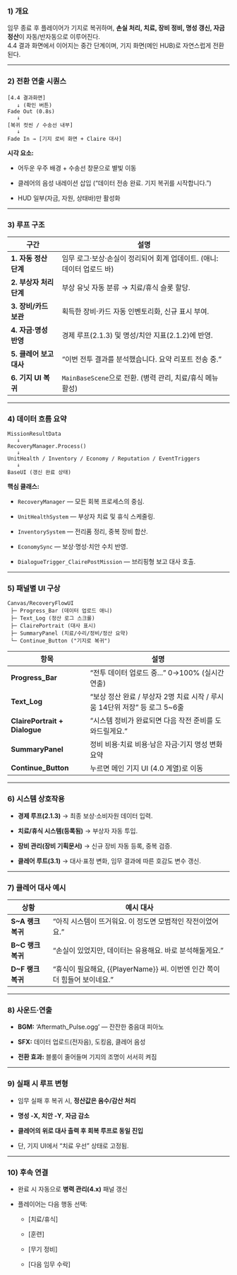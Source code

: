 ### 1) 개요

임무 종료 후 플레이어가 기지로 복귀하며, **손실 처리, 치료, 장비 정비, 명성 갱신, 자금 정산**이 자동/반자동으로 이루어진다.  
4.4 결과 화면에서 이어지는 중간 단계이며, 기지 화면(메인 HUB)로 자연스럽게 전환된다.

---

### 2) 전환 연출 시퀀스

```
[4.4 결과화면]
   ↓ (확인 버튼)
Fade Out (0.8s)
   ↓
[복귀 컷씬 / 수송선 내부]
   ↓
Fade In → [기지 로비 화면 + Claire 대사]

```

**시각 요소:**

- 어두운 우주 배경 + 수송선 창문으로 별빛 이동
    
- 클레어의 음성 내레이션 삽입 (“데이터 전송 완료. 기지 복귀를 시작합니다.”)
    
- HUD 일부(자금, 자원, 상태바)만 활성화
    

---

### 3) 루프 구조

|구간|설명|
|---|---|
|**1. 자동 정산 단계**|임무 로그·보상·손실이 정리되어 회계 업데이트. (애니: 데이터 업로드 바)|
|**2. 부상자 처리 단계**|부상 유닛 자동 분류 → 치료/휴식 슬롯 할당.|
|**3. 장비/카드 보관**|획득한 장비·카드 자동 인벤토리화, 신규 표시 부여.|
|**4. 자금·명성 반영**|경제 루프(2.1.3) 및 명성/치안 지표(2.1.2)에 반영.|
|**5. 클레어 보고 대사**|“이번 전투 결과를 분석했습니다. 요약 리포트 전송 중.”|
|**6. 기지 UI 복귀**|`MainBaseScene`으로 전환. (병력 관리, 치료/휴식 메뉴 활성)|

---

### 4) 데이터 흐름 요약

```
MissionResultData
   ↓
RecoveryManager.Process()
   ↓
UnitHealth / Inventory / Economy / Reputation / EventTriggers
   ↓
BaseUI (갱신 완료 상태)

```

**핵심 클래스:**

- `RecoveryManager` — 모든 회복 프로세스의 중심.
    
- `UnitHealthSystem` — 부상자 치료 및 휴식 스케줄링.
    
- `InventorySystem` — 전리품 정리, 중복 장비 합산.
    
- `EconomySync` — 보상·명성·치안 수치 반영.
    
- `DialogueTrigger_ClairePostMission` — 브리핑형 보고 대사 호출.
    

---

### 5) 패널별 UI 구상

```
Canvas/RecoveryFlowUI
 ├─ Progress_Bar (데이터 업로드 애니)
 ├─ Text_Log (정산 로그 스크롤)
 ├─ ClairePortrait (대사 표시)
 ├─ SummaryPanel (치료/수리/정비/정산 요약)
 └─ Continue_Button ("기지로 복귀")

```

|항목|설명|
|---|---|
|**Progress_Bar**|“전투 데이터 업로드 중...” 0→100% (실시간 연출)|
|**Text_Log**|“보상 정산 완료 / 부상자 2명 치료 시작 / 루시움 14단위 저장” 등 로그 5~6줄|
|**ClairePortrait + Dialogue**|“시스템 정비가 완료되면 다음 작전 준비를 도와드릴게요.”|
|**SummaryPanel**|정비 비용·치료 비용·남은 자금·기지 명성 변화 요약|
|**Continue_Button**|누르면 메인 기지 UI (4.0 계열)로 이동|

---

### 6) 시스템 상호작용

- **경제 루프(2.1.3)** → 최종 보상·소비자원 데이터 입력.
    
- **치료/휴식 시스템(등록됨)** → 부상자 자동 투입.
    
- **장비 관리(장비 기획문서)** → 신규 장비 자동 등록, 중복 검증.
    
- **클레어 루트(3.1)** → 대사·표정 변화, 임무 결과에 따른 호감도 변수 갱신.
    

---

### 7) 클레어 대사 예시

|상황|예시 대사|
|---|---|
|**S~A 랭크 복귀**|“아직 시스템이 뜨거워요. 이 정도면 모범적인 작전이었어요.”|
|**B~C 랭크 복귀**|“손실이 있었지만, 데이터는 유용해요. 바로 분석해둘게요.”|
|**D~F 랭크 복귀**|“휴식이 필요해요, {{PlayerName}} 씨. 이번엔 인간 쪽이 더 힘들어 보이네요.”|

---

### 8) 사운드·연출

- **BGM:** ‘Aftermath_Pulse.ogg’ — 잔잔한 중음대 피아노
    
- **SFX:** 데이터 업로드(전자음), 도킹음, 클레어 음성
    
- **전환 효과:** 블룸이 줄어들며 기지의 조명이 서서히 켜짐
    

---

### 9) 실패 시 루프 변형

- 임무 실패 후 복귀 시, **정산값은 음수/감산 처리**
    
- **명성 -X, 치안 -Y**, **자금 감소**
    
- **클레어의 위로 대사 출력 후 회복 루프로 동일 진입**
    
- 단, 기지 UI에서 “치료 우선” 상태로 고정됨.
    

---

### 10) 후속 연결

- 완료 시 자동으로 **병력 관리(4.x)** 패널 갱신
    
- 플레이어는 다음 행동 선택:
    
    - [치료/휴식]
        
    - [훈련]
        
    - [무기 정비]
        
    - [다음 임무 수락]